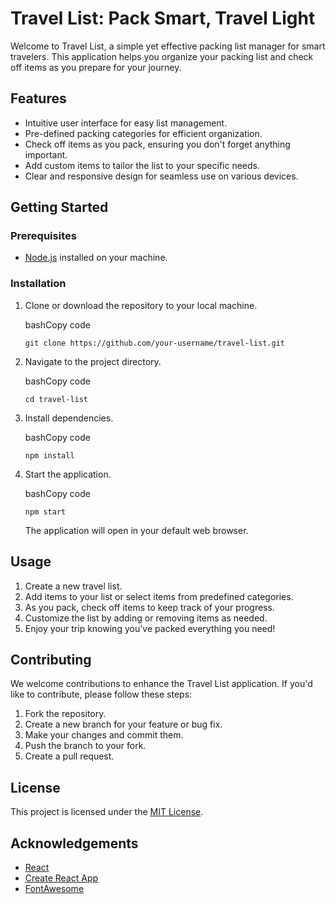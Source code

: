 ﻿

# Travel List: Pack Smart, Travel Light



Welcome to Travel List, a simple yet effective packing list manager for smart travelers. This application helps you organize your packing list and check off items as you prepare for your journey.

## Features

-   Intuitive user interface for easy list management.
-   Pre-defined packing categories for efficient organization.
-   Check off items as you pack, ensuring you don't forget anything important.
-   Add custom items to tailor the list to your specific needs.
-   Clear and responsive design for seamless use on various devices.

## Getting Started

### Prerequisites

-   [Node.js](https://nodejs.org/) installed on your machine.

### Installation

1.  Clone or download the repository to your local machine.
    
    bashCopy code
    
    `git clone https://github.com/your-username/travel-list.git` 
    
2.  Navigate to the project directory.
    
    bashCopy code
    
    `cd travel-list` 
    
3.  Install dependencies.
    
    bashCopy code
    
    `npm install` 
    
4.  Start the application.
    
    bashCopy code
    
    `npm start` 
    
    The application will open in your default web browser.
    

## Usage

1.  Create a new travel list.
2.  Add items to your list or select items from predefined categories.
3.  As you pack, check off items to keep track of your progress.
4.  Customize the list by adding or removing items as needed.
5.  Enjoy your trip knowing you've packed everything you need!

## Contributing

We welcome contributions to enhance the Travel List application. If you'd like to contribute, please follow these steps:

1.  Fork the repository.
2.  Create a new branch for your feature or bug fix.
3.  Make your changes and commit them.
4.  Push the branch to your fork.
5.  Create a pull request.

## License

This project is licensed under the [MIT License](https://chat.openai.com/c/LICENSE).

## Acknowledgements

-   [React](https://reactjs.org/)
-   [Create React App](https://create-react-app.dev/)
-   [FontAwesome](https://fontawesome.com/)
